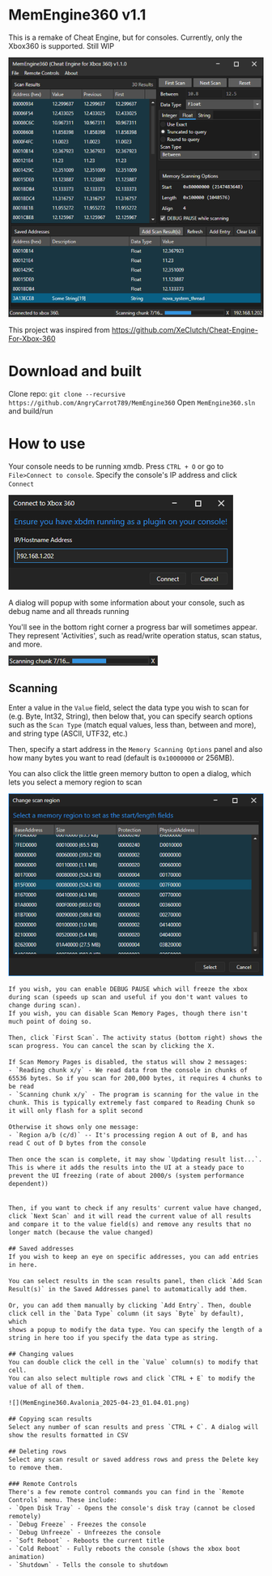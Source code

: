 # MemEngine360 v1.1
This is a remake of Cheat Engine, but for consoles. Currently, only the Xbox360 is supported. Still WIP

![](MemEngine360.Avalonia_2025-04-27_01.17.35.png)

This project was inspired from https://github.com/XeClutch/Cheat-Engine-For-Xbox-360

# Download and built
Clone repo: `git clone --recursive https://github.com/AngryCarrot789/MemEngine360`
Open `MemEngine360.sln` and build/run 

# How to use
Your console needs to be running xmdb. Press `CTRL + O` or go to `File>Connect to console`. Specify the console's IP address and click `Connect`

![](MemEngine360.Avalonia_2025-04-23_00.40.36.png)

A dialog will popup with some information about your console, such as debug name and all threads running

You'll see in the bottom right corner a progress bar will sometimes appear. They represent 'Activities', 
such as read/write operation status, scan status, and more.

![](rider64_2025-04-27_22.07.31.png)

## Scanning
Enter a value in the `Value` field, select the data type you wish to scan for (e.g. Byte, Int32, String), then below that, you can 
specify search options such as the `Scan Type` (match equal values, less than, between and more), and string type (ASCII, UTF32, etc.)

Then, specify a start address in the `Memory Scanning Options` panel and also how many bytes you want to read (default is `0x10000000` or 256MB).

You can also click the little green memory button to open a dialog, which lets you select a memory region to scan

![](MemEngine360-DesktopUI_2025-04-27_22.02.37.png)
~~~~
If you wish, you can enable DEBUG PAUSE which will freeze the xbox during scan (speeds up scan and useful if you don't want values to change during scan). 
If you wish, you can disable Scan Memory Pages, though there isn't much point of doing so.

Then, click `First Scan`. The activity status (bottom right) shows the scan progress. You can cancel the scan by clicking the X.

If Scan Memory Pages is disabled, the status will show 2 messages:
- `Reading chunk x/y` - We read data from the console in chunks of 65536 bytes. So if you scan for 200,000 bytes, it requires 4 chunks to be read
- `Scanning chunk x/y` - The program is scanning for the value in the chunk. This is typically extremely fast compared to Reading Chunk so it will only flash for a split second

Otherwise it shows only one message:
- `Region a/b (c/d)` -- It's processing region A out of B, and has read C out of D bytes from the console 

Then once the scan is complete, it may show `Updating result list...`. This is where it adds the results into the UI at a steady pace to prevent the UI freezing (rate of about 2000/s (system performance dependent))


Then, if you want to check if any results' current value have changed, click `Next Scan` and it will read the current value of all results
and compare it to the value field(s) and remove any results that no longer match (because the value changed)

## Saved addresses
If you wish to keep an eye on specific addresses, you can add entries in here. 

You can select results in the scan results panel, then click `Add Scan Result(s)` in the Saved Addresses panel to automatically add them. 

Or, you can add them manually by clicking `Add Entry`. Then, double click cell in the `Data Type` column (it says `Byte` by default), which
shows a popup to modify the data type. You can specify the length of a string in here too if you specify the data type as string.

## Changing values
You can double click the cell in the `Value` column(s) to modify that cell. 
You can also select multiple rows and click `CTRL + E` to modify the value of all of them.

![](MemEngine360.Avalonia_2025-04-23_01.04.01.png)

## Copying scan results
Select any number of scan results and press `CTRL + C`. A dialog will show the results formatted in CSV

## Deleting rows
Select any scan result or saved address rows and press the Delete key to remove them.

### Remote Controls
There's a few remote control commands you can find in the `Remote Controls` menu. These include:
- `Open Disk Tray` - Opens the console's disk tray (cannot be closed remotely)
- `Debug Freeze` - Freezes the console
- `Debug Unfreeze` - Unfreezes the console
- `Soft Reboot` - Reboots the current title
- `Cold Reboot` - Fully reboots the console (shows the xbox boot animation)
- `Shutdown` - Tells the console to shutdown
